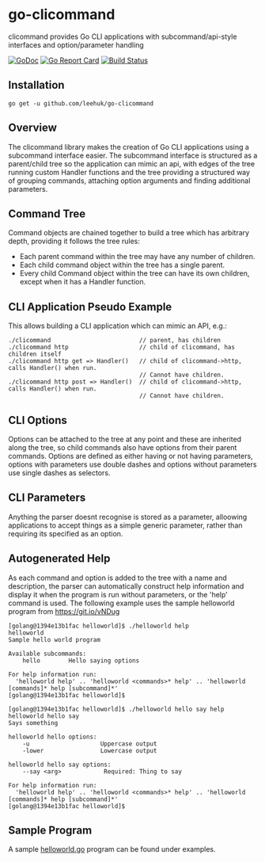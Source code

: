 # go-clicommand

clicommand provides Go CLI applications with subcommand/api-style interfaces and option/parameter handling

[![GoDoc](https://godoc.org/github.com/leehuk/go-clicommand?status.svg)](https://godoc.org/github.com/leehuk/go-clicommand)
[![Go Report Card](https://goreportcard.com/badge/github.com/leehuk/go-clicommand)](https://goreportcard.com/report/github.com/leehuk/go-clicommand)
[![Build Status](https://travis-ci.org/leehuk/go-clicommand.svg?branch=master)](https://travis-ci.org/leehuk/go-clicommand)

## Installation
```
go get -u github.com/leehuk/go-clicommand
```

## Overview
The clicommand library makes the creation of Go CLI applications using a subcommand
interface easier.  The subcommand interface is structured as a parent/child tree so
the application can mimic an api, with edges of the tree running custom Handler
functions and the tree providing a structured way of grouping commands, attaching
option arguments and finding additional parameters.

## Command Tree

Command objects are chained together to build a tree which has arbitrary depth, providing
it follows the tree rules:

* Each parent command within the tree may have any number of children.
* Each child command object within the tree has a single parent.
* Every child Command object within the tree can have its own children, except when it has a Handler function.

## CLI Application Pseudo Example

This allows building a CLI application which can mimic an API, e.g.:
```
./clicommand                         // parent, has children
./clicommand http                    // child of clicommand, has children itself
./clicommand http get => Handler()   // child of clicommand->http, calls Handler() when run.
                                     // Cannot have children.
./clicommand http post => Handler()  // child of clicommand->http, calls Handler() when run.
                                     // Cannot have children.
```

## CLI Options

Options can be attached to the tree at any point and these are inherited along the
tree, so child commands also have options from their parent commands.  Options
are defined as either having or not having parameters, options with parameters use
double dashes and options without parameters use single dashes as selectors.

## CLI Parameters

Anything the parser doesnt recognise is stored as a parameter, alloowing applications to accept
things as a simple generic parameter, rather than requiring its specified as an option.

## Autogenerated Help

As each command and option is added to the tree with a name and description, the parser can
automatically construct help information and display it when the program is run without
parameters, or the 'help' command is used.  The following example uses the sample helloworld
program from https://git.io/vNDug

```
[golang@1394e13b1fac helloworld]$ ./helloworld help
helloworld
Sample hello world program

Available subcommands:
    hello        Hello saying options

For help information run:
  'helloworld help' .. 'helloworld <commands>* help' .. 'helloworld [commands]* help [subcommand]*'
[golang@1394e13b1fac helloworld]$
```

```
[golang@1394e13b1fac helloworld]$ ./helloworld hello say help
helloworld hello say
Says something

helloworld hello options:
    -u                    Uppercase output
    -lower                Lowercase output

helloworld hello say options:
    --say <arg>            Required: Thing to say

For help information run:
  'helloworld help' .. 'helloworld <commands>* help' .. 'helloworld [commands]* help [subcommand]*'
[golang@1394e13b1fac helloworld]$
```

## Sample Program

A sample [helloworld.go](examples/helloworld/helloworld.go) program can be found under examples.
